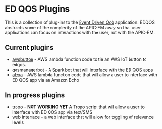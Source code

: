 # ED QOS Plugins

This is a collection of plug-ins to the [Event Driven QoS](https://github.com/imapex/edqos_app)
application. EDQOS abstracts some of the complexity of the APIC-EM away so that
user applications can focus on interactions with the user, not with the APIC-EM.

## Current plugins
* [awsbutton](awsbutton/README.md) - AWS lambda function code to tie an AWS IoT button to edqos.
* [qosmanagerbot](http://github.com/mbrainar/qosmanagerbot) - A Spark bot that will interface with the ED QOS apps
* [alexa](alexa/README.md) - AWS lambda function code that will allow a user to interface with ED QOS app via an Amazon Echo


## In progress plugins
* [tropo](tropo/README.md) - **NOT WORKING YET** A Tropo script that will allow a user to interface with ED QOS app via text/SMS
* web interface - a web interface that will allow for toggling of relevance levels
